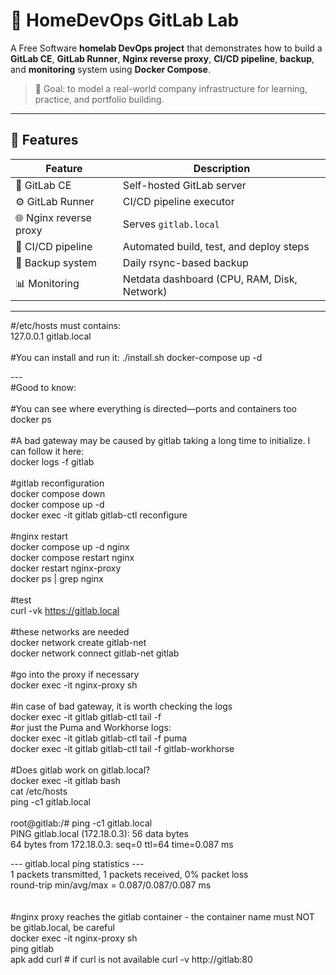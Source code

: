 # 🧠 HomeDevOps GitLab Lab

A Free Software **homelab DevOps project** that demonstrates how to build a
**GitLab CE**, **GitLab Runner**, **Nginx reverse proxy**, **CI/CD pipeline**, **backup**,
and **monitoring** system using **Docker Compose**.

> 🔧 Goal: to model a real-world company infrastructure for learning, practice, and portfolio building.

---

## 🚀 Features

| Feature                | Description                                 |
| ---------------------- | ------------------------------------------- |
| 🧱 GitLab CE           | Self-hosted GitLab server                   |
| ⚙️ GitLab Runner       | CI/CD pipeline executor                     |
| 🌐 Nginx reverse proxy | Serves `gitlab.local`                       |
| 🧪 CI/CD pipeline      | Automated build, test, and deploy steps     |
| 💾 Backup system       | Daily rsync-based backup                    |
| 📊 Monitoring          | Netdata dashboard (CPU, RAM, Disk, Network) |

---
#/etc/hosts must contains:<br>
127.0.0.1       gitlab.local<br>
<br>
#You can install and run it:
./install.sh
docker-compose up -d

---<br>
#Good to know:<br>
<br>
#You can see where everything is directed—ports and containers too<br>
docker ps<br>
<br>
#A bad gateway may be caused by gitlab taking a long time to initialize. I can follow it here:<br>
docker logs -f gitlab<br>
<br>
#gitlab reconfiguration<br>
docker compose down<br>
docker compose up -d<br>
docker exec -it gitlab gitlab-ctl reconfigure<br>
<br>
#nginx restart<br>
docker compose up -d nginx<br>
docker compose restart nginx<br>
docker restart nginx-proxy<br>
docker ps | grep nginx<br>
<br>
#test<br>
curl -vk https://gitlab.local<br>
<br>
#these networks are needed<br>
docker network create gitlab-net<br>
docker network connect gitlab-net gitlab<br>
<br>
#go into the proxy if necessary<br>
docker exec -it nginx-proxy sh<br>
<br>
#in case of bad gateway, it is worth checking the logs<br>
docker exec -it gitlab gitlab-ctl tail -f<br>
#or just the Puma and Workhorse logs:<br>
docker exec -it gitlab gitlab-ctl tail -f puma<br>
docker exec -it gitlab gitlab-ctl tail -f gitlab-workhorse<br>
<br>
#Does gitlab work on gitlab.local?<br>
docker exec -it gitlab bash<br>
cat /etc/hosts<br>
ping -c1 gitlab.local<br>
<br>
root@gitlab:/# ping -c1 gitlab.local<br>
PING gitlab.local (172.18.0.3): 56 data bytes<br>
64 bytes from 172.18.0.3: seq=0 ttl=64 time=0.087 ms<br>

--- gitlab.local ping statistics ---<br>
1 packets transmitted, 1 packets received, 0% packet loss<br>
round-trip min/avg/max = 0.087/0.087/0.087 ms<br>
<br>
<br>
#nginx proxy reaches the gitlab container - the container name must NOT be gitlab.local, be careful<br>
docker exec -it nginx-proxy sh<br>
ping gitlab<br>
apk add curl   # if curl is not available
curl -v http://gitlab:80
